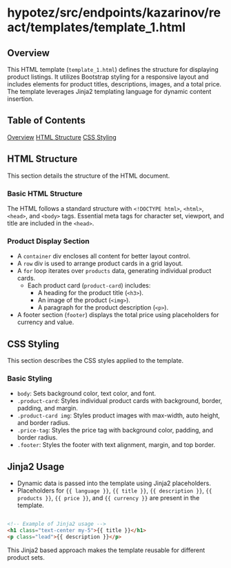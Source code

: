 # hypotez/src/endpoints/kazarinov/react/templates/template_1.html

## Overview

This HTML template (`template_1.html`) defines the structure for displaying product listings. It utilizes Bootstrap styling for a responsive layout and includes elements for product titles, descriptions, images, and a total price.  The template leverages Jinja2 templating language for dynamic content insertion.

## Table of Contents

[Overview](#overview)
[HTML Structure](#html-structure)
[CSS Styling](#css-styling)


## HTML Structure

This section details the structure of the HTML document.

### Basic HTML Structure

The HTML follows a standard structure with `<!DOCTYPE html>`, `<html>`, `<head>`, and `<body>` tags.  Essential meta tags for character set, viewport, and title are included in the `<head>`.

### Product Display Section

-   A `container` div encloses all content for better layout control.
-   A `row` div is used to arrange product cards in a grid layout.
-   A `for` loop iterates over `products` data, generating individual product cards.
    -   Each product card (`product-card`) includes:
        -   A heading for the product title (`<h3>`).
        -   An image of the product (`<img>`).
        -   A paragraph for the product description (`<p>`).
-   A footer section (`footer`) displays the total price using placeholders for currency and value.


## CSS Styling

This section describes the CSS styles applied to the template.

### Basic Styling

-   `body`: Sets background color, text color, and font.
-   `.product-card`: Styles individual product cards with background, border, padding, and margin.
-   `.product-card img`: Styles product images with max-width, auto height, and border radius.
-   `.price-tag`: Styles the price tag with background color, padding, and border radius.
-   `.footer`: Styles the footer with text alignment, margin, and top border.


## Jinja2 Usage

-   Dynamic data is passed into the template using Jinja2 placeholders.
-   Placeholders for `{{ language }}`, `{{ title }}`, `{{ description }}`, `{{ products }}`, `{{ price }}`, and `{{ currency }}` are present in the template.

```

```
```html
<!-- Example of Jinja2 usage -->
<h1 class="text-center my-5">{{ title }}</h1>
<p class="lead">{{ description }}</p>
```


This Jinja2 based approach makes the template reusable for different product sets.